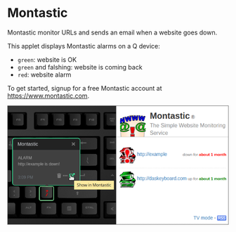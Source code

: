 # Montastic

Montastic monitor URLs and sends an email when a website goes down.

This applet displays Montastic alarms on a Q device:

- `green`: website is OK
- `green` and falshing: website is coming back
- `red`: website alarm

To get started, signup for a free Montastic account at <https://www.montastic.com>.

![Montastic monitoring on a Das Keybaord Q](assets/image.png "Montastic alert")

